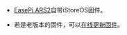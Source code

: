 * [EasePi ARS2](https://doc.linkease.com/zh/guide/easepi/)自带iStoreOS固件。

* 若是老版本的固件，可以[在线更新固件](https://doc.linkease.com/zh/guide/easepi/common.html#在线升级)。